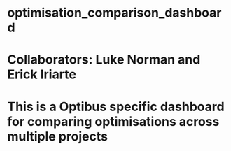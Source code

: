 # optimisation_comparison_dashboard
# Collaborators: Luke Norman and Erick Iriarte 
# This is a Optibus specific dashboard for comparing optimisations across multiple projects

